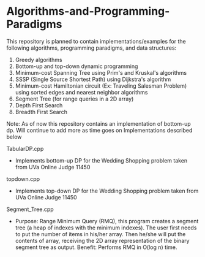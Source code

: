 # Algorithms-and-Programming-Paradigms
This repository is planned to contain implementations/examples for the following algorithms, programming paradigms, and data structures:
1) Greedy algorithms
2) Bottom-up and top-down dynamic programming
3) Minimum-cost Spanning Tree using Prim's and Kruskal's algorithms
4) SSSP (Single Source Shortest Path) using Dijkstra's algorithm
5) Minimum-cost Hamiltonian circuit (Ex: Traveling Salesman Problem) using sorted edges and nearest neighbor algorithms
6) Segment Tree (for range queries in a 2D array)
7) Depth First Search
8) Breadth First Search

Note: As of now this repository contains an implementation of bottom-up dp. Will continue to add more as time goes on
Implementations described below

TabularDP.cpp
- Implements bottom-up DP for the Wedding Shopping problem taken from UVa Online Judge 11450

topdown.cpp
- Implements top-down DP for the Wedding Shopping problem taken from UVa Online Judge 11450

Segment_Tree.cpp
- Purpose: Range Minimum Query (RMQ), this program creates a segment tree (a heap of indexes with the minimum indexes). The user first needs to put the number of items in his/her array. Then he/she will put the contents of array, receiving the 2D array representation of the binary segment tree as output. Benefit: Performs RMQ in O(log n) time.

